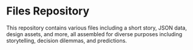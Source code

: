 # Files Repository

This repository contains various files including a short story, JSON data, design assets, and more, all assembled for diverse purposes including storytelling, decision dilemmas, and predictions.
